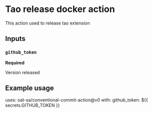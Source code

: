 # Tao release docker action

This action used to release tao extension

## Inputs

### `github_token`

**Required**

Version released

## Example usage

uses: oat-sa/conventional-commit-action@v0
with:
  github_token: ${{ secrets.GITHUB_TOKEN }}